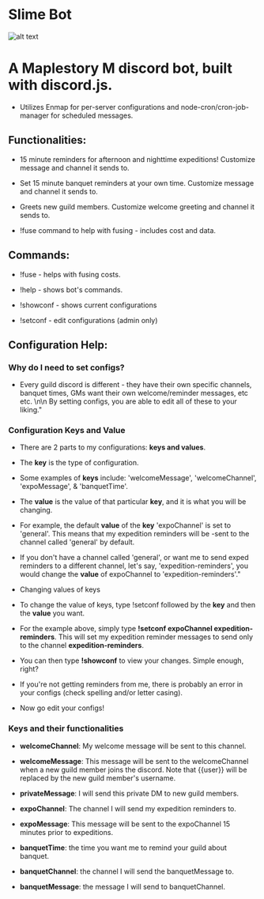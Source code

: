 # Slime Bot

![alt text](https://banner2.kisspng.com/20180403/yxe/kisspng-maplestory-2-maplestory-adventures-video-game-boss-slime-5ac4353af285a0.8111380015228081229934.jpg)

# A Maplestory M discord bot, built with discord.js. 

 - Utilizes Enmap for per-server configurations and node-cron/cron-job-manager for scheduled messages.
  

## Functionalities:

- 15 minute reminders for afternoon and nighttime expeditions! Customize message and channel it sends to.

- Set 15 minute banquet reminders at your own time. Customize message and channel it sends to.

- Greets new guild members. Customize welcome greeting and channel it sends to.

- !fuse command to help with fusing - includes cost and data.


## Commands: 

- !fuse - helps with fusing costs.

- !help - shows bot's commands.

- !showconf - shows current configurations

- !setconf - edit configurations (admin only)


## Configuration Help:

### Why do I need to set configs?
 
- Every guild discord is different - they have their own specific channels, banquet times, GMs want their own welcome/reminder     messages, etc etc. \n\n By setting configs, you are able to edit all of these to your liking."

### Configuration Keys and Value
- There are 2 parts to my configurations: **keys and values**.

- The **key** is the type of configuration. 

- Some examples of **keys** include: 'welcomeMessage', 'welcomeChannel', 'expoMessage', & 'banquetTime'. 

- The **value** is the value of that particular **key**, and it is what you will be changing. 

- For example, the default **value** of the **key** 'expoChannel' is set to 'general'. This means that my expedition reminders will be -sent to the channel called 'general' by default. 

- If you don't have a channel called 'general', or want me to send exped reminders to a different channel, let's say, 'expedition-reminders', you would change the **value** of expoChannel to 'expedition-reminders'."
                  
- Changing values of keys
- To change the value of keys, type !setconf followed by the **key** and then the **value** you want.

- For the example above, simply type **!setconf expoChannel expedition-reminders**. This will set my expedition reminder messages to send only to the channel **expedition-reminders**.

- You can then type **!showconf** to view your changes. Simple enough, right?

- If you're not getting reminders from me, there is probably an error in your configs (check spelling and/or letter casing). 

- Now go edit your configs!
                 
### Keys and their functionalities

- **welcomeChannel**: My welcome message will be sent to this channel. 

- **welcomeMessage**: This message will be sent to the welcomeChannel when a new guild member joins the discord. Note that {{user}} will be replaced by the new guild member's username. 

- **privateMessage**: I will send this private DM to new guild members. 

- **expoChannel**: The channel I will send my expedition reminders to. 

- **expoMessage**: This message will be sent to the expoChannel 15 minutes prior to expeditions. 

- **banquetTime**: the time you want me to remind your guild about banquet. 

- **banquetChannel**: the channel I will send the banquetMessage to. 

- **banquetMessage**: the message I will send to banquetChannel.

